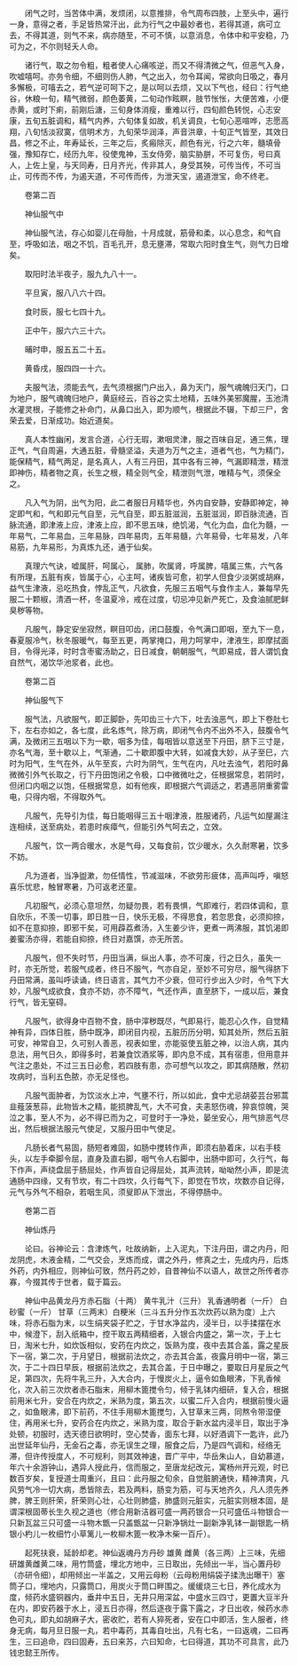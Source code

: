 <!-- { "loadSidebar": true } -->
　　闭气之时，当苦体中满，发烦闭，以意推排，令气周布四肢，上至头中，遍行一身，意得之者，手足皆热常汗出，此为行气之中最妙者也，若得其道，病可立去，不得其道，则气不来，病亦随至，不可不慎，以意消息，令体中和平安稳，乃可为之，不尔则轻夭人命。

　　诸行气，取之勿令粗，粗者使人心痛咳逆，而又不得清微之气，但恶气入身，吹嘘嘻呵。亦务令细，不细则伤人肺，气之出入，勿令耳闻，常欲向日吸之，春月多懈极，可嘻去之，若气逆可呵下之，是以呵以去烦，又以下气也，经曰：行气绝谷，休粮一旬，精气微弱，颜色萎黄，二旬动作眩瞑，肢节怅怅，大便苦难，小便赤黄，或时下痢，前刚后溏，三旬身体消瘦，重难以行，四旬颜色转悦，心志安康，五旬五脏调和，精气内养，六旬体复如故，机关调良，七旬心恶喧哗，志愿高翔，八旬恬淡寂寞，信明术方，九旬荣华润泽，声音洪章，十旬正气皆至，其效日昌，修之不止，年寿延长，三年之后，炙瘢除灭，颜色有光，行之六年，髓填骨强，豫知存亡，经历九年，役使鬼神，玉女侍旁，脑实胁胼，不可复伤，号曰真人，上佐上皇，与天同寿，日月齐光，传非其人，身受其殃，可传当传，不可当止，可传而不传，为遏天道，不可传而传，为泄天宝，遏道泄宝，命不终老。

　　卷第二百

　　神仙服气中

　　神仙服气法，存心如婴儿在母胎，十月成就，筋骨和柔，以心息念，和气自至，呼吸如法，咽之不饥，百毛孔开，息无壅滞，常取六阳时食生气，则气力日增矣。

　　取阳时法半夜子，服九九八十一。

　　平旦寅，服八八六十四。

　　食时辰，服七七四十九。

　　正中午，服六六三十六。

　　晡时申，服五五二十五。

　　黄昏戌，服四四一十六。

　　夫服气法，须能去气，去气须根据门户出入，鼻为天门，服气魂魄归天门，口为地户，服气魂魄归地户，黄庭经云，百谷之实土地精，五味外美邪魔腥，玉池清水灌灵根，子能修之补命门，从鼻口出入，即为顺气，根据此不辍，下却三尸，舍荣去爱，日渐成功。始近道矣。

　　真人本性幽闲，发言合道，心行无瑕，漱咽灵津，服之百味自足，通三焦，理正气，气自周遍，大通五脏，骨髓坚溢，夫道为万气之主，道者气也，气为精门，能保精气，精气两足，是名真人，人有三丹田，其中各有三神，气漏即精泄，精泄即神伤，精者物之真，长生之根，精全则气全，精泄则气泄，唯精与气，须保全之。

　　凡入气为阴，出气为阳，此二者服日月精华也，外内自安静，安静即神定，神定即气和，气和即元气自至，元气自至，即五脏滋润，五脏滋润，即百脉流通，百脉流通，即津液上应，津液上应，即不思五味，绝饥渴，气化为血，血化为髓，一年易气，二年易血，三年易脉，四年易肉，五年易髓，六年易骨，七年易发，八年易筋，九年易形，为真炼九还，通于仙矣。

　　真理六气诀，嘘属肝，呵属心， 属肺，吹属肾，呼属脾，嘻属三焦，六气各有所理，五脏有疾，皆属于心，心主呵，诸疾皆可愈，初学人但食少淡粥或胡麻，益气生津液，忌吃热食，悖乱正气，凡欲食，先服三五咽气与食作主人，兼每早先服二十颗椒，清酒一杯，冬温夏冷，戒在过度，切忌冲见新产死亡，及食油腻肥鲜臭秽等物。

　　凡服气，静定安坐寂然，瞑目叩齿，闭口鼓腹，令气满口即咽，至九下一息，春夏服冷气，秋冬服暖气，每至五更，两掌掩口，用力呵掌中，津液生，即摩拭面目，令得光泽，时时含枣蜜汤助之，日日减食，朝朝服气，气即易成，昔人谓饥食自然气，渴饮华池浆者，此也。

　　卷第二百

　　神仙服气下

　　服气法，凡欲服气，即正脚卧，先叩齿三十六下，吐去浊恶气，即上下卷肚七下，左右亦如之，各七度，此名炼气，除万病，即闭气令内不出外不入，鼓腹令气满，及微闭三五咽以下为一歇，咽多为佳，每咽皆以意送至下丹田，脐下三寸是，亦名气海，至十歇以上，气渐通，二十歇即腹中大转，如减食大妙，从子至巳，六时为阳气，生气在外，从午至亥，六时为阴气，生气在内，凡吐去浊气，若阳时鼻微微引外气长取之，行下丹田饱闭之令极，口中微微吐之，任根据常息，若阴时，但闭口内咽之以饱，任根据常息，如有他疾，即根据六气调适之，若遇恶阴重雾雷电，只得内咽，不得取外气。

　　凡服气，先导引为佳，每日能咽得三五十咽津液，胜服诸药，凡运气如屋漏注连相续，送至病处，若患时疾瘴气，但能引外气呵去之，立效。

　　凡服气，饮一两合暖水，水是气母，又每食前，饮少暖水，久久耐寒暑，饮多不妨。

　　凡为道者，当净盥漱，勿任情性，节减滋味，不欲劳形疲体，高声叫呼，嗔怒喜乐忧悲，触冒寒暑，乃可返老还童。

　　凡初服气，必须心意坦然，勿疑勿畏，若有畏惧，气即难行，若四体调和，意自欣乐，不羡一切事，即日胜一日，快乐无极，不得思食，若忽思食，必须抑捺，如不在意抑捺，即邪干矣，可用薜荔煮汤，入生姜少许，更煮一两沸服，其饥渴即姜蜜汤亦得，若能自抑捺，终日对嘉馔，亦无所苦。

　　凡服气，但不失时节，丹田当满，纵出人事，亦不可废，行之日久，虽失一时，亦无所觉，若服气成者，终日不服气，气亦自足，至妙不可穷尽，服气得脐下丹田常满，虽叫呼读诵，终日语言，其气力不少衰，但可行步出入少时，令气下大妙，凡服气成欲食，食亦不妨，亦不障气，气还作声，直至脐下，一成以后，兼食行气，皆无窒碍。

　　凡服气，欲得身中百物不食，肠中滓秽既尽，气即易行，能忍心久作，自觉精神有异，四体日胜，肠中既净，即闭目内视，五脏历历分明，知其处所，然后五脏可安，神常自卫，久可别人善恶，视表如里，亦能驱使五脏之神，以治人病，其内息法，用气日久，即得多时，若兼食饮酒浆等，即内息不成，其有宿患，但用意并气注之患处，不过三五日必愈，若四肢有患，亦可想气以攻之，即其病随散，然初攻病时，当利五色脓，亦无足怪也。

　　凡服气面肿者，为饮淡水上冲，气壅不行，所以如此，食中尤忌胡荽芸台邪蒿韭薤菠葱蒜，此物皆木之精，能损脾乱气，大不可食，夫恚怒伤魂，猝哀惊魄，哭泣之事，至人不为，必不得已而为之，可登时于一净处，晏坐安心，用气排恶气尽出，然后根据法服元气使足，又服丹田中气使足。

　　凡肠长者气易固，肠短者难固，如肠中搅转作声，即须右胁着床，以右手枝头，以左手牵脚令屈，直身及直右脚，咽气令人右脚中，出肠中即可，久行气，每下作声，声绕盘屈于肠屈处，作声皆自记得屈处，其声流转，呦呦然小声，即是流通肠中四缘，又有节坎，有二十四坎，久行每气下，即觉在节坎，坎数亦自记得，元气与外气不相杂，若咽生风，须叟即从下泄出，不得停肠中。

　　卷第二百

　　神仙炼丹

　　论曰。谷神论云：含津炼气，吐故纳新，上入泥丸，下注丹田，谓之内丹，阳龙阴虎，木液金精，二气交会，烹炼而成，谓之外丹，修真之士，先成内丹，后炼外药，内外相应，则神仙可致，然丹药之妙，自昔神仙不以语人，故世之所传者亦寡，今掇其传于世者，载于篇云。

　　神仙中品黄龙丹方赤石脂（十两） 黄牛乳汁（三升） 乳香通明者（一斤） 白砂蜜（一斤） 甘草（三两末）白粳米（三斗五升分作五次炊药以熟为度）上六味，将赤石脂为末，以生绢夹袋子贮之，于甘水净盆内，浸半日，以手揉摆在水中，候澄下，刮入纸箱中，控干取五两精细者，入银合内盛之，第一次，于上七日，淘米七升，如炊饭相似，安药在内炊之，饭熟为度，夜中去其合盖，露之星辰下一宿，第二次，于月望日，根据前法炊之，亦去其合盖，夜露月明中一宿，第三次，于二十四日早辰，根据前法炊之，去其合盖，于日中曝之，要取日月星辰之气足，第四次，先将牛乳三升，入大合内，于慢炭火上，逼令如鱼眼沸，下乳香候化，次入前三次炊者赤石脂末，用柳木篦搅令匀，倾于乳钵内细研，复入合，根据前用米七升，安合在内炊之，米熟为度，第五次，以蜜二斤入合内，根据前慢火逼之，如鱼眼沸，即下前药，不住手用柳木篦搅匀，入甘草末三两，同熬令带湿便住，再用米七升，安药合在内炊之，米熟为度，取合于新水盆内浸半日，取出于净处顿，初服时，选天德日欲明时，空心焚香，面东七拜，以好酒调下一匙许，此乃出世延年仙丹，无金石之毒，亦无误生之理，服食之后，乃是四气调和，经络无滞，但许传授度人，不可规利，则其效神速，晋广平中，华岳朱山人，自幼慕道，年六十余游钟山，遇异人授此丹，信而服之，至唐龙纪改元，寓杨州开元观，时已数百岁矣，复授道士周重兴，且曰：此丹服之旬余，自觉脏腑通快，精神清爽，凡风劳气冷一切大病，悉皆除去，若及两料，肠变为筋，可与天地齐久，凡人须先养脾，脾王则肝荣，肝荣则心壮，心壮则肺盛，肺盛则元脏实，元脏实则根本固，是谓深根固蒂长生久视之道也（修合用新洁器可盛一两药银合一只可盛伍斗物银合一只新瓦盆三只可盛一斗物木甑一只盖甑盆一只新净锅灶一副新净乳钵一副银匙一柄银小杓儿一枚细竹小草篱儿一枚柳木篦一枚净木柴一百斤）。

　　起死扶衰，延龄却老。神仙返魂丹方丹砂 雄黄 雌黄（各三两）上三味，先细研雄黄雌黄二味，用竹筒盛，埋北方地中，三日取出，先倾出一半，当心置丹砂（亦研令细），却用倾出一半盖之，又用云母粉（云母粉用绢袋子揉洗出曝干）塞筒子口，埋地内，只露筒口，用炭火于筒口畔围之。缓缓烧三七日，养化成水为度，倾药水盛铜器内，垂井中五日，无井只用深盆，中盛水三四寸，更置大豆半升在内，即安药器于水上，浸五日亦得，然后逐夜于露下露之，才日出收，候药水赤色可丸，即丸如胡麻子大，密收贮，若有人猝死者，安在口中即活，生人服者，终身无病，每月旦日服一丸，若中毒药，其毒自吐出，凡有七名，一曰返魂，二曰再生，三曰追命，四曰固寿，五曰来苏，六曰知命，七曰得道，其功不可具言，此乃钱忠懿王所传。

